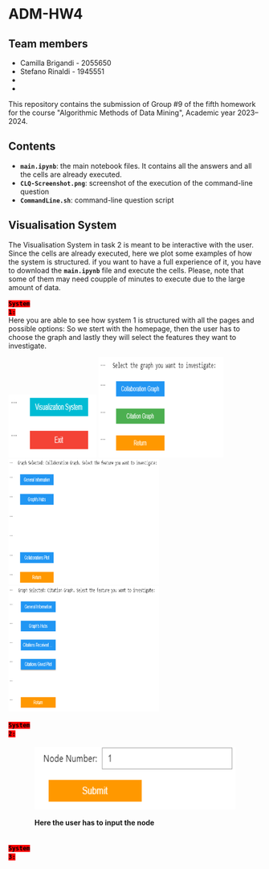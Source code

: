 # ADM-HW4

## Team members
* Camilla Brigandi - 2055650
* Stefano Rinaldi - 1945551
* 
*


This repository contains the submission of Group #9 of the fifth homework for the course "Algorithmic Methods of Data Mining", Academic year 2023–2024.

## Contents

* __`main.ipynb`__: the main notebook files. It contains all the answers and all the cells are already executed.
* __`CLQ-Screenshot.png`__: screenshot of the execution of the command-line question
* __`CommandLine.sh`__: command-line question script

## Visualisation System

The Visualisation System in task 2 is meant to be interactive with the user. Since the cells are already executed, here we plot some examples of how the system is structured. if you want to have a full experience of it, you have to download the __`main.ipynb`__ file and execute the cells. Please, note that some of them may need coupple of minutes to execute due to the large amount of data.


<code style="background:red;color:black">**System 1:**</code> <br>
Here you are able to see how system 1 is structured with all the pages and possible options:
So we stert with the homepage, then the user has to choose the graph and lastly they will select the features they want to investigate.

<p float="left">
    <img src="images/home.png" width="175" height="125" />
    <img src="images/graphs.png" width="250" height="200" />
    <img src="images/collaboration_graph.png" width="300" height="250" />
    <img src="images/Citation_graph.png" width="300" height="250" />
</p>


<code style="background:red;color:black">**System 2:**</code> <br>

<div style="display: flex; justify-content: center;">
    <div style="margin: 5px; text-align: left;">
        <img src="images/submit.png" width="400" height="125" alt="Image Alt Text">
        <p><strong>Here the user has to input the node</strong></p>
    </div>
</div>


<code style="background:red;color:black">**System 3:**</code> <br>
